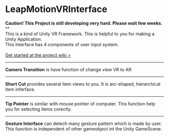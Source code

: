 # LeapMotionVRInterface
**Caution! This Project is still developing very hard. Please wait few weeks. ^^**<br>
 This is a kind of Unity VR Framework. This is helpful to you for making a Unity Application.<br>
 This Interface has 4 components of user input system.<br><br>
[Get started at the project wiki >](https://github.com/woosungkim/LeapMotionVRInterface/wiki)
___

**Camera Transition** is have function of change view VR to AR

___

**Short Cut** provides several item views to you. It is arc-shaped, hierarchical item inferface.<br>

___

**Tip Pointer** is similar with mouse pointer of computer. This function help you for selecting items corectly.

___

**Gesture Interface** can detech many gesture pattern which is made by user. This function is independent of other gameobject int the Unity GameScene.



